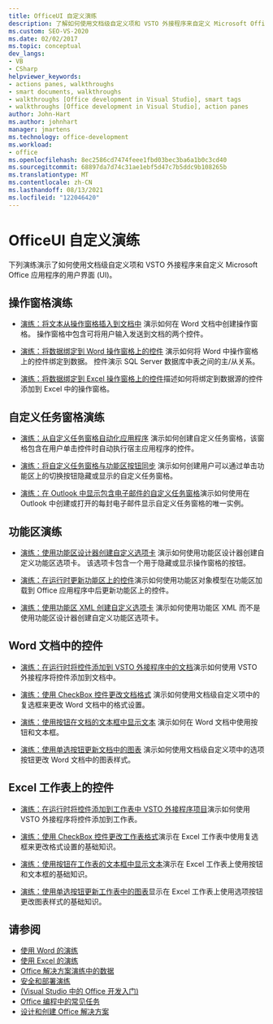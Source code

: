 ```yaml
---
title: OfficeUI 自定义演练
description: 了解如何使用文档级自定义项和 VSTO 外接程序来自定义 Microsoft Office 应用程序 (UI) 的用户界面。
ms.custom: SEO-VS-2020
ms.date: 02/02/2017
ms.topic: conceptual
dev_langs:
- VB
- CSharp
helpviewer_keywords:
- actions panes, walkthroughs
- smart documents, walkthroughs
- walkthroughs [Office development in Visual Studio], smart tags
- walkthroughs [Office development in Visual Studio], action panes
author: John-Hart
ms.author: johnhart
manager: jmartens
ms.technology: office-development
ms.workload:
- office
ms.openlocfilehash: 8ec2586cd7474feee1fbd03bec3ba6a1b0c3cd40
ms.sourcegitcommit: 68897da7d74c31ae1ebf5d47c7b5ddc9b108265b
ms.translationtype: MT
ms.contentlocale: zh-CN
ms.lasthandoff: 08/13/2021
ms.locfileid: "122046420"
---
```

# <a name="office-ui-customization-walkthroughs"></a>OfficeUI 自定义演练
  下列演练演示了如何使用文档级自定义项和 VSTO 外接程序来自定义 Microsoft Office 应用程序的用户界面 (UI)。

## <a name="actions-pane-walkthroughs"></a>操作窗格演练
- [演练：将文本从操作窗格插入到文档中](../vsto/walkthrough-inserting-text-into-a-document-from-an-actions-pane.md) 演示如何在 Word 文档中创建操作窗格。 操作窗格中包含可将用户输入发送到文档的两个控件。

- [演练：将数据绑定到 Word 操作窗格上的控件](../vsto/walkthrough-binding-data-to-controls-on-a-word-actions-pane.md) 演示如何将 Word 中操作窗格上的控件绑定到数据。 控件演示 SQL Server 数据库中表之间的主/从关系。

- [演练：将数据绑定到 Excel 操作窗格上的控件](../vsto/walkthrough-binding-data-to-controls-on-an-excel-actions-pane.md)描述如何将绑定到数据源的控件添加到 Excel 中的操作窗格。

## <a name="custom-task-pane-walkthroughs"></a>自定义任务窗格演练
- [演练：从自定义任务窗格自动化应用程序](../vsto/walkthrough-automating-an-application-from-a-custom-task-pane.md) 演示如何创建自定义任务窗格，该窗格包含在用户单击控件时自动执行宿主应用程序的控件。

- [演练：将自定义任务窗格与功能区按钮同步](../vsto/walkthrough-synchronizing-a-custom-task-pane-with-a-ribbon-button.md) 演示如何创建用户可以通过单击功能区上的切换按钮隐藏或显示的自定义任务窗格。

- [演练：在 Outlook 中显示包含电子邮件的自定义任务窗格](../vsto/walkthrough-displaying-custom-task-panes-with-e-mail-messages-in-outlook.md)演示如何使用在 Outlook 中创建或打开的每封电子邮件显示自定义任务窗格的唯一实例。

## <a name="ribbon-walkthroughs"></a>功能区演练
- [演练：使用功能区设计器创建自定义选项卡](../vsto/walkthrough-creating-a-custom-tab-by-using-the-ribbon-designer.md) 演示如何使用功能区设计器创建自定义功能区选项卡。 该选项卡包含一个用于隐藏或显示操作窗格的按钮。

- [演练：在运行时更新功能区上的控件](../vsto/walkthrough-updating-the-controls-on-a-ribbon-at-run-time.md)演示如何使用功能区对象模型在功能区加载到 Office 应用程序中后更新功能区上的控件。

- [演练：使用功能区 XML 创建自定义选项卡](../vsto/walkthrough-creating-a-custom-tab-by-using-ribbon-xml.md) 演示如何使用功能区 XML 而不是使用功能区设计器创建自定义功能区选项卡。

## <a name="controls-on-word-documents"></a>Word 文档中的控件
- [演练：在运行时将控件添加到 VSTO 外接程序中的文档](../vsto/walkthrough-adding-controls-to-a-document-at-run-time-in-a-vsto-add-in.md)演示如何使用 VSTO 外接程序将控件添加到文档中。

- [演练：使用 CheckBox 控件更改文档格式](../vsto/walkthrough-changing-document-formatting-using-checkbox-controls.md) 演示如何使用文档级自定义项中的复选框来更改 Word 文档中的格式设置。

- [演练：使用按钮在文档的文本框中显示文本](../vsto/walkthrough-displaying-text-in-a-text-box-in-a-document-using-a-button.md) 演示如何在 Word 文档中使用按钮和文本框。

- [演练：使用单选按钮更新文档中的图表](../vsto/walkthrough-updating-a-chart-in-a-document-using-radio-buttons.md) 演示如何使用文档级自定义项中的选项按钮更改 Word 文档中的图表样式。

## <a name="controls-on-excel-worksheets"></a>Excel 工作表上的控件
- [演练：在运行时将控件添加到工作表中 VSTO 外接程序项目](../vsto/walkthrough-adding-controls-to-a-worksheet-at-run-time-in-vsto-add-in-project.md)演示如何使用 VSTO 外接程序将控件添加到工作表。

- [演练：使用 CheckBox 控件更改工作表格式](../vsto/walkthrough-changing-worksheet-formatting-using-checkbox-controls.md)演示在 Excel 工作表中使用复选框来更改格式设置的基础知识。

- [演练：使用按钮在工作表的文本框中显示文本](../vsto/walkthrough-displaying-text-in-a-text-box-in-a-worksheet-using-a-button.md)演示在 Excel 工作表上使用按钮和文本框的基础知识。

- [演练：使用单选按钮更新工作表中的图表](../vsto/walkthrough-updating-a-chart-in-a-worksheet-using-radio-buttons.md)显示在 Excel 工作表上使用选项按钮更改图表样式的基础知识。

## <a name="see-also"></a>请参阅
- [使用 Word 的演练](../vsto/walkthroughs-using-word.md)
- [使用 Excel 的演练](../vsto/walkthroughs-using-excel.md)
- [Office 解决方案演练中的数据](../vsto/data-in-office-solutions-walkthroughs.md)
- [安全和部署演练](../vsto/security-and-deployment-walkthroughs.md)
- [&#40;Visual Studio 中的 Office 开发入门&#41;](../vsto/getting-started-office-development-in-visual-studio.md)
- [Office 编程中的常见任务](../vsto/common-tasks-in-office-programming.md)
- [设计和创建 Office 解决方案](../vsto/designing-and-creating-office-solutions.md)
